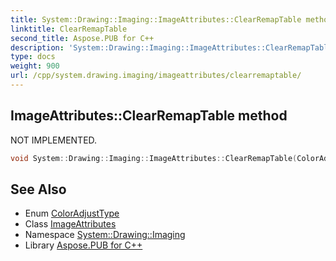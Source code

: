```yaml
---
title: System::Drawing::Imaging::ImageAttributes::ClearRemapTable method
linktitle: ClearRemapTable
second_title: Aspose.PUB for C++
description: 'System::Drawing::Imaging::ImageAttributes::ClearRemapTable method. NOT IMPLEMENTED in C++.'
type: docs
weight: 900
url: /cpp/system.drawing.imaging/imageattributes/clearremaptable/
---
```

## ImageAttributes::ClearRemapTable method


NOT IMPLEMENTED.

```cpp
void System::Drawing::Imaging::ImageAttributes::ClearRemapTable(ColorAdjustType type=ColorAdjustType::Default)
```


## See Also

* Enum [ColorAdjustType](../../coloradjusttype/)
* Class [ImageAttributes](../)
* Namespace [System::Drawing::Imaging](../../)
* Library [Aspose.PUB for C++](../../../)
